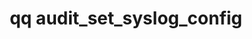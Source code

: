 ---
category: audit
command: audit_set_syslog_config
keywords: qq, qq_cli, audit_set_syslog_config
optional_options:
- alternate:
  - -e
  help: Enable audit log.
  name: --enable
  required: false
- alternate:
  - -d
  help: Disable audit log.
  name: --disable
  required: false
- alternate: []
  help: Output audit log as CSV.
  name: --csv
  required: false
- alternate: []
  help: Output audit log as JSON.
  name: --json
  required: false
- alternate: []
  help: Enable per-node local audit log.
  name: --local-enable
  required: false
- alternate: []
  help: Disable per-node local audit log.
  name: --local-disable
  required: false
- alternate:
  - -s
  help: The IP address, hostname, or fully qualified domain name of your remote syslog
    server.
  name: --server-address
  required: false
- alternate:
  - -p
  help: The port to connect to on your remote syslog server.
  name: --server-port
  required: false
permalink: /qq-cli-command-guide/audit/audit_set_syslog_config.html
positional_options: []
sidebar: qq_cli_command_reference_sidebar
summary: This section explains how to use the <code>qq audit_set_syslog_config</code>
  command.
synopsis: Change audit syslog server configuration
title: qq audit_set_syslog_config
usage: "qq audit_set_syslog_config [-h] [--enable | --disable] [--csv | --json] [--local-enable\
  \ | --local-disable] [--server-address SERVER_ADDRESS]\n    [--server-port SERVER_PORT]"
zendesk_source: qq CLI Command Guide

---